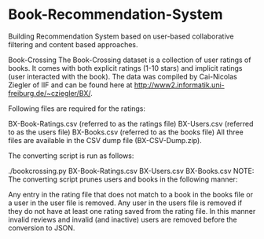 # Book-Recommendation-System

Building Recommendation System based on user-based collaborative filtering and content based approaches.

Book-Crossing
The Book-Crossing dataset is a collection of user ratings of books. It comes with both explicit ratings (1-10 stars) and implicit ratings
(user interacted with the book). The data was compiled by Cai-Nicolas Ziegler of IIF and can be found here at
http://www2.informatik.uni-freiburg.de/~cziegler/BX/.

Following files are required for the ratings:

BX-Book-Ratings.csv (referred to as the ratings file)
BX-Users.csv (referred to as the users file)
BX-Books.csv (referred to as the books file)
All three files are available in the CSV dump file (BX-CSV-Dump.zip).

The converting script is run as follows:

./bookcrossing.py BX-Book-Ratings.csv BX-Users.csv BX-Books.csv
NOTE: The converting script prunes users and books in the following manner:

Any entry in the rating file that does not match to a book in the books file or a user in the user file is removed.
Any user in the users file is removed if they do not have at least one rating saved from the rating file.
In this manner invalid reviews and invalid (and inactive) users are removed before the conversion to JSON.
